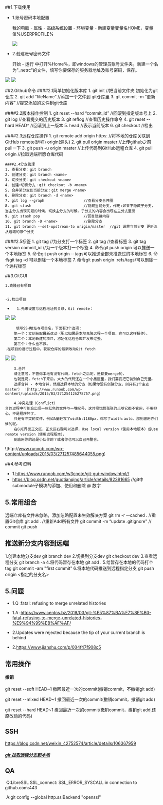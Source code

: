 ﻿##1.下载使用

- 1.账号密码本地配置

   我的电脑 - 属性 - 高级系统设置 - 环境变量 - 新建变量变量名HOME，变量值%USERPROFILE%

  ![](http://www.runoob.com/wp-content/uploads/2015/03/271117384245853.png)

- 2.创建账号密码文件

   开始 - 运行 中打开%Home%，即windows的管理员账号文件夹。新建一个名为"_netrc"的文件，填写你要保存的服务器地址及账号密码，保存。

![](http://www.runoob.com/wp-content/uploads/2015/03/271123307214691.png)
![](http://www.runoob.com/wp-content/uploads/2015/03/271123401437312.png)

##2.Github命令
####2.1简单初始化版本库
	1. git init 						//把当前文件夹 初始化为git仓库
	2. git add “fileName” 				//添加一个文件到 git仓库里
	3. git commit -m “更新内容”			//提交添加的文件到git仓库


####2.2版本操作控制
	1. git reset --hard “commit_id”		//回滚到指定版本号上
	2. git log							//查看提交的历史版本
	3. git reflog						//查看历史操作命令
	4. git reset --hard HEAD^			//回滚到上一版本
	5. head								//表示当前版本
	6. git checkout 					//检出

####2.3远程仓库操作
	1. git remote add origin https: //将本地的仓库关联到GitHub  remote(远程)  origin(源头)
	2. git pull origin master		//上传github之前pull一下
	3. git push -u origin master		//上传代码到GitHub远程仓库
	4. git pull origin               //拉取远端所愿仓库代码

	####2.4分支管理
	1. 查看分支：git branch
	2. 创建分支：git branch <name>
	3. 切换分支：git checkout <name>
	4. 创建+切换分支：git checkout -b <name>
	5. 合并某分支到当前分支：git merge <name>
	6. 删除分支：git branch -d <name>
	7. git log --graph					//查看分支合并图
	8. git stash						//隐藏当前分支，作用:如果不隐藏子分支，当主分支出现问题的时候，切换主分支的时候，子分支的内容会出现在主分支里面
	9. git stash pop					//回复隐藏内容
	10. git branch -D <name>			//删除分支
	11. git branch --set-upstream-to origin/master  //git 设置当前分支 更新流从远端的哪个分支


####2.5标签
	1. git tag <name>					//为分支打一个标签
	2. git tag							//查看标签
	3. git tag version commit_id		//为一个版本打一个标签
	4. 命令git push origin <tagname>可以推送一个本地标签
	5. 命令git push origin --tags可以推送全部未推送过的本地标签
	6. 命令git tag -d <tagname>可以删除一个本地标签
	7. 命令git push origin :refs/tags/<tagname>可以删除一个远程标签

##3.GitGUI

	1.克隆已有项目


	-2.检出项目

-
		1.先来设置与远程地址的关联，Git remote：
![](http://www.runoob.com/wp-content/uploads/2015/03/271242561118002.png)
![](http://www.runoob.com/wp-content/uploads/2015/03/271244220336453.png)

		 填写SSH地址与项目名。下面有3个选项：
		第一个：立刻获取最新改动（所以如果是本地克隆远程一个项目，也可以这样操作）。
		第二个：本地新建的项目，初始化远程仓库并发布过去。
		第三个：什么也不做。
	.在项目的进行过程中，获取仓库的最新改动Git fetch

![](http://www.runoob.com/wp-content/uploads/2015/03/271259025495085.png)
![](http://www.runoob.com/wp-content/uploads/2015/03/271300329558531.png)


		3.合并
		请注意啦，不管你本地有没有代码，fetch之后呢，是都要merge的，
		也就是说，fetch下来后，大大的代码还在一个小黑屋里，我们需要把它装到自己兜里。
		选择合并 - 本地合并，然后选择本地的分支（如果你没有创建分支，则只有1个主支master） !]http://www.runoob.com/wp-content/uploads/2015/03/271254126278757.png)

		4.冲突处理（Conflict）
	合的过程中可能会出现一些红色的文件与一堆叹号，这时候慌慌张张的点啥它都不管用，不用担心，不是程序坏了，
		只是有冲突的文件，例如A童鞋写了width:1180px，你写了width:auto。那到底用你们谁的呢。
		在GUI界面正文区，正文区右键可以选择，Use local version（使用本地版本）或Use remote version（使用远程版本），
		到底用你的还是小伙伴的？或者你也可以自己再整合。

!]htp://www.runoob.com/wp-content/uploads/2015/03/271257485644055.png)



##4.参考资料

-	1.https://www.runoob.com/w3cnote/git-gui-window.html//
-	https://blog.csdn.net/guotianqing/article/details/82391665          //git中submodule子模块的添加、使用和删除 @ 数字



##  5.常用组合

远端仓库有文件未忽略，添加忽略配置未生效解决方案
    git rm -r --cached .                    //重置Git仓库
    git add .                               //重新Add所有文件
    git commit -m “update .gitignore"       // commit
    git push



## 推送新分支内容到远端

1.创建本地分支dev git branch dev
2.切换到分支dev git checkout dev
3.查看远程分支 git branch -a
4.将代码暂存在本地 git add .
5.给暂存在本地的代码打个tag git commit -am "first commit"
6.将本地代码推送到远程指定分支 git push origin <指定的分支名>

##  5.问题

-  1.Q :fatal: refusing to merge unrelated histories





-  1.A :https://www.centos.bz/2018/03/git-%E5%87%BA%E7%8E%B0-fatal-refusing-to-merge-unrelated-histories-%E9%94%99%E8%AF%AF/

-  2.Updates were rejected because the tip of your current branch is behind
-  2.https://www.jianshu.com/p/004f47f908c5





## 常用操作

#### 撤销

git reset --soft HEAD~1 撤回最近一次的commit(撤销commit，不撤销git add)

git reset --mixed HEAD~1 撤回最近一次的commit(撤销commit，撤销git add)

git reset --hard HEAD~1 撤回最近一次的commit(撤销commit，撤销git add,还原改动的代码)

##	SSH

https://blog.csdn.net/weixin_42752574/article/details/106367959



##### [git 拉取远程分支到本地](https://www.cnblogs.com/jiafeimao-dabai/p/9957532.html)



## QA

​	Q:LibreSSL SSL_connect: SSL_ERROR_SYSCALL in connection to github.com:443

​	A:git config --global http.sslBackend "openssl"
